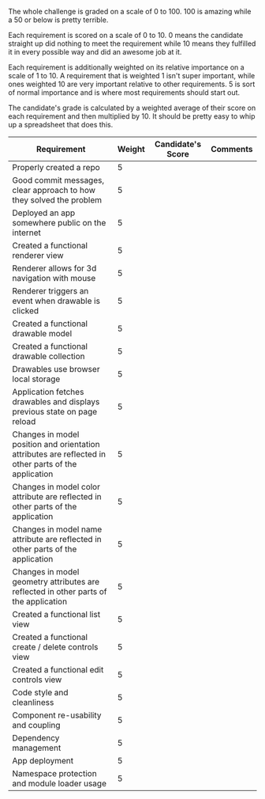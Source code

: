The whole challenge is graded on a scale of 0 to 100. 100 is amazing while a 50 or below is pretty terrible.

Each requirement is scored on a scale of 0 to 10. 0 means the candidate straight up did nothing to meet the requirement while 10 means they fulfilled it in every possible way and did an awesome job at it.

Each requirement is additionally weighted on its relative importance on a scale of 1 to 10. A requirement that is weighted 1 isn't super important, while ones weighted 10 are very important relative to other requirements. 5 is sort of normal importance and is where most requirements should start out.

The candidate's grade is calculated by a weighted average of their score on each requirement and then multiplied by 10. It should be pretty easy to whip up a spreadsheet that does this.

Requirement | Weight | Candidate's Score | Comments
----------- | ------ | ----------------- | --------
Properly created a repo | 5 |  | 
Good commit messages, clear approach to how they solved the problem | 5 |  | 
Deployed an app somewhere public on the internet | 5 |  | 
Created a functional  renderer view | 5 |  | 
Renderer allows for 3d navigation with mouse | 5 |  | 
Renderer triggers an event when drawable is clicked | 5 |  | 
Created a functional drawable model | 5 |  | 
Created a functional drawable collection | 5 |  | 
Drawables use browser local storage | 5 |  | 
Application fetches drawables and displays previous state on page reload | 5 |  | 
Changes in model position and orientation attributes are reflected in other parts of the application | 5 |  | 
Changes in model color attribute are reflected in other parts of the application | 5 |  | 
Changes in model name attribute are reflected in other parts of the application | 5 |  | 
Changes in model geometry attributes are reflected in other parts of the application | 5 |  | 
Created a functional list view | 5 |  | 
Created a functional create / delete controls view | 5 |  | 
Created a functional edit controls view | 5 |  | 
Code style and cleanliness | 5 |  | 
Component re-usability and coupling | 5 |  | 
Dependency management | 5 |  | 
App deployment | 5 |  | 
Namespace protection and module loader usage | 5 |  | 
